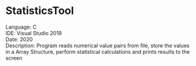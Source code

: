 # StatisticsTool
Language: C <br>
IDE: Visual Studio 2019<br>
Date: 2020<br>
Description: Program reads numerical value pairs from file, store the values in a Array Structure, perform statistical calculations and prints results to the screen
